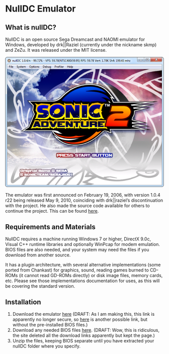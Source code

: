 NullDC Emulator
================

## What is nullDC?

NullDC is an open source Sega Dreamcast and NAOMI emulator for Windows,
developed by drk||Raziel (currently under the nickname skmp) and ZeZu.
It was released under the MIT license.

![nullDC running](figures/NullDC.png)

The emulator was first announced on February 19, 2006, with version
1.0.4 r22 being released May 9, 2010, coinciding with drk||raziel’s
discontinuation with the project. He also made the source code available
for others to continue the project. This can be found
[here](https://github.com/skmp/nulldc).

## Requirements and Materials

NullDC requires a machine running Windows 7 or higher, DirectX 9.0c,
Visual C++ runtime libraries and optionally WinPcap for modem emulation.
BIOS files are also needed, and your system may need the files if you
download from another source.

It has a plugin architecture, with several alternative implementations
(some ported from Chankast) for graphics, sound, reading games burned to
CD-ROMs (it cannot read GD-ROMs directly) or disk image files, memory
cards, etc. Please see those implementations documentation for uses, as
this will be covering the standard version.

## Installation

1.  Download the emulator
    [here](https://www.emuparadise.me/emulators/files/user/NullDC%201.0.4-389.zip)
    (DRAFT: As I am making this, this link is apparently no longer
    secure, so
    [here](https://dw.uptodown.com/dwn/rls3qOrZrjMknH22X5RTJGiUkLLmFWY0TX4_DiLMAz9_u_zA4D1Ufto3eUjy1G6kD-_ILuWT060LnJNd-GCP7zFmMF6CO9HJFIAa3Gd2J-mQ4G4gCS9x1lJ3s7unfSE6/XTBViCwnFGxSz1ZibyBZ_coJcVicWau8iYvsOCJiBCEqWta4i6dbLhSc-T1BxKSm2Hk7_fa5J3ROkOy3jz5Rj4tTUaYTg7sqjYdoE0YixodA8SzpBxui4YQztII9Z1Us/kk7gjLQ-SmPeOQf3upevTgmlXVEx--NSDRjJ6PjriDYsCs5aDrGmGbSv194M5zy_ft7zN70Zgcgujxt_Q1RRPg==/)
    is another possible link, but without the pre-installed BIOS files.)
2.  Download any needed BIOS files
    [here](https://www.emuparadise.me/biosfiles/bios.html). (DRAFT: Wow,
    this is ridiculous, the site deleted all the download links
    apparently but kept the page.)
3.  Unzip the files, keeping BIOS separate until you have extracted your
    nullDC folder where you specify.
